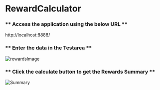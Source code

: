 # RewardCalculator

### ** Access the application using the below URL **

http://localhost:8888/

### ** Enter the data in the Testarea ** 

![rewardsImage](https://user-images.githubusercontent.com/71612915/93727041-539a4f80-fb87-11ea-8f18-2a1b0a239468.PNG)

### ** Click the calculate button to get the Rewards Summary ** 

![Summary](https://user-images.githubusercontent.com/71612915/93727055-61e86b80-fb87-11ea-8e58-85289dee16c8.PNG)

